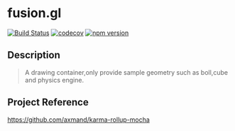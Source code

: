 # fusion.gl #
[![Build Status](https://travis-ci.org/axmand/fusion.gl.svg?branch=master)](https://travis-ci.org/axmand/fusion.gl)
[![codecov](https://codecov.io/gh/axmand/fusion.gl/branch/master/graph/badge.svg)](https://codecov.io/gh/axmand/fusion.gl)
[![npm version](https://badge.fury.io/js/kiwi.matrix.svg)](https://badge.fury.io/js/fusion.gl)

## Description ##
>A drawing container,only provide sample geometry such as boll,cube and physics engine.

## Project Reference ##
https://github.com/axmand/karma-rollup-mocha


